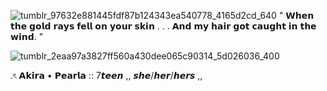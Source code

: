 ![tumblr_97632e881445fdf87b124343ea540778_4165d2cd_640](https://github.com/user-attachments/assets/e822b523-e95b-40ab-83a9-4ac97993b200)
" 𝗪𝗵𝗲𝗻 𝘁𝗵𝗲 𝗴𝗼𝗹𝗱 𝗿𝗮𝘆𝘀 𝗳𝗲𝗹𝗹 𝗼𝗻 𝘆𝗼𝘂𝗿 𝘀𝗸𝗶𝗻 . . . 𝗔𝗻𝗱 𝗺𝘆 𝗵𝗮𝗶𝗿 𝗴𝗼𝘁 𝗰𝗮𝘂𝗴𝗵𝘁 𝗶𝗻 𝘁𝗵𝗲 𝘄𝗶𝗻𝗱. "

![tumblr_2eaa97a3827ff560a430dee065c90314_5d026036_400](https://github.com/user-attachments/assets/0c6de47c-06e8-435a-b925-a6f4493c46c8)


.ৎ 𝗔𝗸𝗶𝗿𝗮 • 𝗣𝗲𝗮𝗿𝗹𝗮 :: 7𝙩𝙚𝙚𝙣 ,, 𝙨𝙝𝙚/𝙝𝙚𝙧/𝙝𝙚𝙧𝙨 ,,




